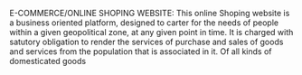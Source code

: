 E-COMMERCE/ONLINE SHOPING WEBSITE: This online Shoping website is a business oriented platform, designed to carter for the needs of people within a given geopolitical zone, at any given point in time. It is charged with satutory obligation to render the services of purchase and sales of goods and services from the population that is associated in it. Of all kinds of domesticated goods

